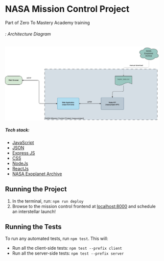 # NASA Mission Control Project

Part of Zero To Mastery Academy training

###### : Architecture Diagram
<img width="800" alt="image" src="./Nasa-Project.jpg">

##### Tech stack:
- [JavaScript](https://developer.mozilla.org/en-US/docs/Web/JavaScript)
- [JSON](https://json.org/)
- [Express JS](https://expressjs.com/)
- [CSS](https://developer.mozilla.org/pt-BR/docs/Web/CSS)
- [NodeJs](https://nodejs.org/)
- [ReactJs](https://reactjs.org/)
- [NASA Exoplanet Archive](https://exoplanetarchive.ipac.caltech.edu/docs/data.html)


## Running the Project

1. In the terminal, run: `npm run deploy`
2. Browse to the mission control frontend at [localhost:8000](http://localhost:8000) and schedule an interstellar launch!


## Running the Tests

To run any automated tests, run `npm test`. This will: 
* Run all the client-side tests: `npm test --prefix client`
* Run all the server-side tests: `npm test --prefix server` 
